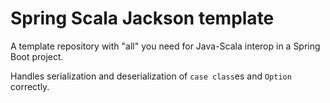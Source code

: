 # Spring Scala Jackson template

A template repository with "all" you need for Java-Scala interop in a Spring
Boot project.

Handles serialization and deserialization of `case class`es and `Option`
correctly.
